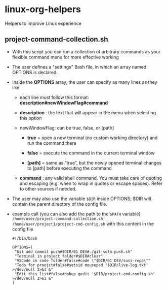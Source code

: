 # linux-org-helpers

Helpers to improve Linux experience

## project-command-collection.sh

* With this script you can run a collection of arbitrary commands as your flexible command menu for more effective working

* The user defines a "settings" Bash file, in which an array named OPTIONS is declared.

* Inside the **OPTIONS** array, the user can specify as many lines as they like
  
  * each line must follow this format: **description#newWindowFlag#command**
  
  * **description** : the text that will appear in the menu when selecting this option
  
  * newWindowFlag: can be true, false, or [path]
    
    * **true**  = open a new terminal (no custom working directory) and run the command there
    
    * **false** = execute the command in the current terminal window
    
    * **[path]** = same as “true”, but the newly opened terminal changes to [path] before executing the command
  
  * **command** : any valid shell command. You must take care of quoting and escaping (e.g. when to wrap in quotes or escape spaces). Refer to other sources if needed.

* The user may also use the variable <code>$DIR</code> inside OPTIONS; $DIR will contain the parent directory of the config file.

* example call (you can also add the path to the <code>$PATH</code> variable) <code>/home/user/project-command-collection.sh /home/user/project1/project-cmd-config.sh</code> with this content in the config file
  
  ```
  #!/bin/bash
  
  OPTIONS=(
   "Git add commit push#$DIR/01 DEV#./git-solo-push.sh"
   "Terminal in project folder#$DIR#clear"
   "VSCode in code folder#false#code \"$DIR/01 DEV/susi-repo\""
   "Todo for proejct#false#setsid mousepad '$DIR/live-log.txt' >/dev/null 2>&1 &"
   "Edit this list#false#nohup gedit '$DIR/project-cmd-config.sh' >/dev/null 2>&1 &"
  )
  ```
